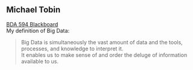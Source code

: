 ## Michael Tobin  
[BDA 594 Blackboard](https://blackboard.sdsu.edu/webapps/blackboard/execute/announcement?method=search&context=course_entry&course_id=_387168_1&handle=announcements_entry&mode=view)  
My definition of Big Data:  
>Big Data is simultaneously the vast amount of data and the tools, processes, and knowledge to interpret it.  
>It enables us to make sense of and order the deluge of information available to us.
